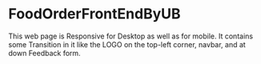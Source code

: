 # FoodOrderFrontEndByUB
This web page is Responsive for Desktop as well as for mobile. It contains some Transition in it like the LOGO on the top-left corner, navbar, and at down Feedback form.
